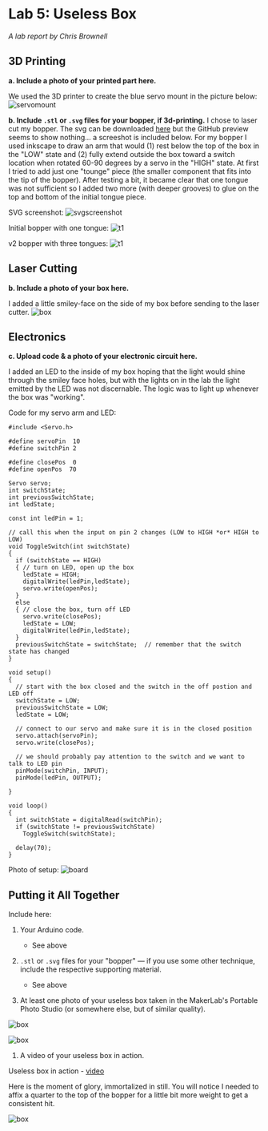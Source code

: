 # Lab 5: Useless Box

*A lab report by Chris Brownell*

## 3D Printing

**a. Include a photo of your printed part here.**

We used the 3D printer to create the blue servo mount in the picture below:
![servomount](https://github.com/chrisbrownell/IDD-Fa18-Lab5-ckb77/blob/master/IMG_5706.JPG)

**b. Include `.stl` or `.svg` files for your bopper, if 3d-printing.**
I chose to laser cut my bopper. The svg can be downloaded [here](https://github.com/chrisbrownell/IDD-Fa18-Lab5-ckb77/blob/master/uselessarm.svg) but the GitHub preview seems to show nothing... a screeshot is included below. For my bopper I used inkscape to draw an arm that would (1) rest below the top of the box in the "LOW" state and (2) fully extend outside the box toward a switch location when rotated 60-90 degrees by a servo in the "HIGH" state. At first I tried to add just one "tounge" piece (the smaller component that fits into the tip of the bopper). After testing a bit, it became clear that one tongue was not sufficient so I added two more (with deeper grooves) to glue on the top and bottom of the initial tongue piece.

SVG screenshot:
![svgscreenshot](https://github.com/chrisbrownell/IDD-Fa18-Lab5-ckb77/blob/master/bopper.png)

Initial bopper with one tongue:
![t1](https://github.com/chrisbrownell/IDD-Fa18-Lab5-ckb77/blob/master/IMG_1557.PNG)

v2 bopper with three tongues:
![t1](https://github.com/chrisbrownell/IDD-Fa18-Lab5-ckb77/blob/master/IMG_1558.PNG)


## Laser Cutting

**b. Include a photo of your box here.**

I added a little smiley-face on the side of my box before sending to the laser cutter. 
![box](https://github.com/chrisbrownell/IDD-Fa18-Lab5-ckb77/blob/master/IMG_7052.JPG)

## Electronics

**c. Upload code & a photo of your electronic circuit here.**

I added an LED to the inside of my box hoping that the light would shine through the smiley face holes, but with the lights on in the lab the light emitted by the LED was not discernable. The logic was to light up whenever the box was "working". 

Code for my servo arm and LED:
```
#include <Servo.h> 

#define servoPin  10
#define switchPin 2

#define closePos  0
#define openPos  70

Servo servo;
int switchState;
int previousSwitchState;
int ledState;

const int ledPin = 1;

// call this when the input on pin 2 changes (LOW to HIGH *or* HIGH to LOW)
void ToggleSwitch(int switchState)
{    
  if (switchState == HIGH)
  { // turn on LED, open up the box
    ledState = HIGH; 
    digitalWrite(ledPin,ledState);
    servo.write(openPos);
  }
  else
  { // close the box, turn off LED
    servo.write(closePos);
    ledState = LOW;
    digitalWrite(ledPin,ledState);
  }
  previousSwitchState = switchState;  // remember that the switch state has changed 
}

void setup()
{
  // start with the box closed and the switch in the off postion and LED off
  switchState = LOW;
  previousSwitchState = LOW;
  ledState = LOW;

  // connect to our servo and make sure it is in the closed position
  servo.attach(servoPin);
  servo.write(closePos);

  // we should probably pay attention to the switch and we want to talk to LED pin
  pinMode(switchPin, INPUT); 
  pinMode(ledPin, OUTPUT);

}

void loop()
{ 
  int switchState = digitalRead(switchPin);
  if (switchState != previousSwitchState)
    ToggleSwitch(switchState);

  delay(70);
}
```

Photo of setup:
![board](https://github.com/chrisbrownell/IDD-Fa18-Lab5-ckb77/blob/master/IMG_4784.JPG)


## Putting it All Together

Include here:
1. Your Arduino code.

    - See above
    
1. `.stl` or `.svg` files for your "bopper" — if you use some other technique, include the respective supporting material.

    - See above

1. At least one photo of your useless box taken in the MakerLab's Portable Photo Studio (or somewhere else, but of similar quality).

![box](https://github.com/chrisbrownell/IDD-Fa18-Lab5-ckb77/blob/master/IMG_5935.JPG)

![box](https://github.com/chrisbrownell/IDD-Fa18-Lab5-ckb77/blob/master/IMG_3054.JPG)

1. A video of your useless box in action.

Useless box in action - [video](https://drive.google.com/file/d/15GdccorZQEn73rJgkaPlWN-jaFG81mr5/view?usp=sharing)

Here is the moment of glory, immortalized in still. You will notice I needed to affix a quarter to the top of the bopper for a little bit more weight to get a consistent hit.

![box](https://github.com/chrisbrownell/IDD-Fa18-Lab5-ckb77/blob/master/IMG_1559.PNG)



